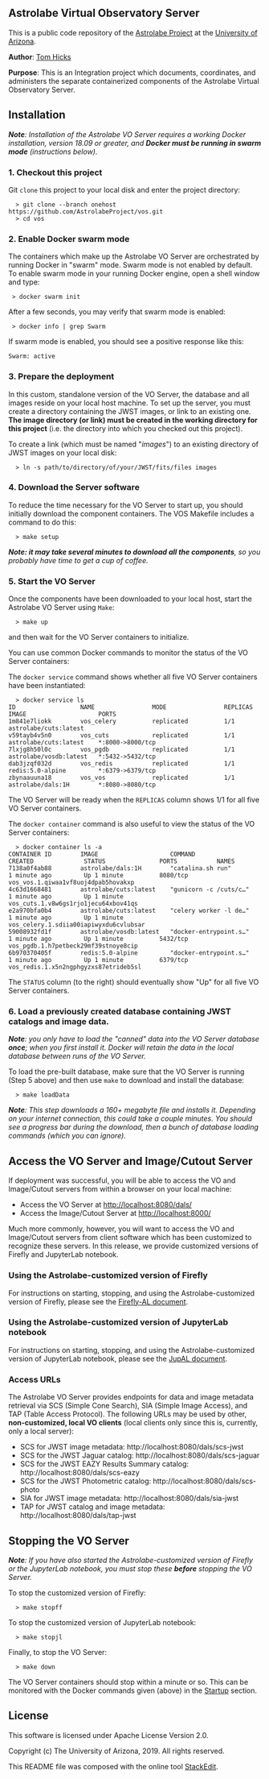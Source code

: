 ﻿
## Astrolabe Virtual Observatory Server

This is a public code repository of the [Astrolabe Project](http://astrolabe.arizona.edu/) at the [University of Arizona](http://www.arizona.edu).

**Author**: [Tom Hicks](https://github.com/hickst)

**Purpose**: This is an Integration project which documents, coordinates, and administers the separate containerized components of the Astrolabe Virtual Observatory Server.

## Installation

***Note**: Installation of the Astrolabe VO Server requires a working Docker installation, version 18.09 or greater, and **Docker must be running in swarm mode** (instructions below).*

### 1. Checkout this project

Git `clone` this project to your local disk and enter the project directory:
```
  > git clone --branch onehost https://github.com/AstrolabeProject/vos.git
  > cd vos
```


### 2. Enable Docker swarm mode

The containers which make up the Astrolabe VO Server are orchestrated by running Docker in "swarm" mode. Swarm mode is not enabled by default. To enable swarm mode in your running Docker engine, open a shell window and type:
```
 > docker swarm init
```

After a few seconds, you may verify that swarm mode is enabled:
```
 > docker info | grep Swarm
```

If swarm mode is enabled, you should see a positive response like this:
```
Swarm: active
```


### 3. Prepare the deployment

In this custom, standalone version of the VO Server, the database and all images reside on your local host machine. To set up the server, you must create a directory containing the JWST images, or link to an existing one. **The image directory (or link) must be created in the working directory for this project** (i.e. the directory into which you checked out this project).

To create a link (which must be named "*images*") to an existing directory of JWST images on your local disk:
```
  > ln -s path/to/directory/of/your/JWST/fits/files images
```


### 4. Download the Server software

To reduce the time necessary for the VO Server to start up, you should initially download the component containers. The VOS Makefile includes a command to do this:
```
  > make setup
```
***Note: it may take several minutes to download all the components**, so you probably have time to get a cup of coffee.*


### 5. Start the VO Server

Once the components have been downloaded to your local host, start the Astrolabe VO Server using `Make`:
```
  > make up
```
and then wait for the VO Server containers to initialize.

You can use common Docker commands to monitor the status of the VO Server containers:

The `docker service` command shows whether all five VO Server containers have been instantiated:
```
  > docker service ls
ID                  NAME                MODE                REPLICAS            IMAGE                    PORTS
1m841e7liokk        vos_celery          replicated          1/1                 astrolabe/cuts:latest
v59tayb4v5n0        vos_cuts            replicated          1/1                 astrolabe/cuts:latest    *:8000->8000/tcp
7lxjg8h50l0c        vos_pgdb            replicated          1/1                 astrolabe/vosdb:latest   *:5432->5432/tcp
dab3jzqf032d        vos_redis           replicated          1/1                 redis:5.0-alpine         *:6379->6379/tcp
zbynaauuna18        vos_vos             replicated          1/1                 astrolabe/dals:1H        *:8080->8080/tcp
```
The VO Server will be ready when the `REPLICAS` column shows 1/1 for all five VO Server containers.

The `docker container` command is also useful to view the status of the VO Server containers:
```
  > docker container ls -a
CONTAINER ID        IMAGE                    COMMAND                  CREATED              STATUS               PORTS           NAMES
7138a0f4ab88        astrolabe/dals:1H        "catalina.sh run"        1 minute ago         Up 1 minute          8080/tcp        vos_vos.1.qiwaa1vf8uoj4dpab5hovakxp
4c63d1668481        astrolabe/cuts:latest    "gunicorn -c /cuts/c…"   1 minute ago         Up 1 minute                          vos_cuts.1.v8w6gs1rjo1jecu64xbov41qs
e2a970bfa0b4        astrolabe/cuts:latest    "celery worker -l de…"   1 minute ago         Up 1 minute                          vos_celery.1.sdiia00iapiwyxdu6cvlubsar
59008932fd1f        astrolabe/vosdb:latest   "docker-entrypoint.s…"   1 minute ago         Up 1 minute          5432/tcp        vos_pgdb.1.h7petbeck29mf39stnoye8cip
6b970370405f        redis:5.0-alpine         "docker-entrypoint.s…"   1 minute ago         Up 1 minute          6379/tcp        vos_redis.1.x5n2ngphgyzxs87etrideb5sl
```
The `STATUS` column (to the right) should eventually show "Up" for all five VO Server containers.


### 6. Load a previously created database containing JWST catalogs and image data.

***Note**: you only have to load the "canned" data into the VO Server database **once**; when you first install it. Docker will retain the data in the local database between runs of the VO Server.*

To load the pre-built database, make sure that the VO Server is running (Step 5 above) and then use `make` to download and install the database:
```
  > make loadData
```
***Note**: This step downloads a 160+ megabyte file and installs it. Depending on your internet connection, this could take a couple minutes. You should see a progress bar during the download, then a bunch of database loading commands (which you can ignore).*


## Access the VO Server and Image/Cutout Server

If deployment was successful, you will be able to access the VO and Image/Cutout servers from within a browser on your local machine:

  - Access the VO Server at [http://localhost:8080/dals/](http://localhost:8080/dals/)
  - Access the Image/Cutout Server at [http://localhost:8000/](http://localhost:8000/)

Much more commonly, however, you will want to access the VO and Image/Cutout servers from client software which has been customized to recognize these servers. In this release, we provide customized versions of Firefly and JupyterLab notebook.


### Using the Astrolabe-customized version of Firefly

For instructions on starting, stopping, and using the Astrolabe-customized version of Firefly, please see the [Firefly-AL document](https://github.com/AstrolabeProject/vos/blob/onehost/docs/Firefly-AL.md).


### Using the Astrolabe-customized version of JupyterLab notebook

For instructions on starting, stopping, and using the Astrolabe-customized version of JupyterLab notebook, please see the [JupAL document](https://github.com/AstrolabeProject/vos/blob/onehost/docs/JupAL.md).


### Access URLs

The Astrolabe VO Server provides endpoints for data and image metadata retrieval via SCS (Simple Cone Search), SIA (Simple Image Access), and TAP (Table Access Protocol). The following URLs may be used by other, **non-customized, local VO clients** (local clients only since this is, currently, only a local server):

 - SCS for JWST image metadata: http://localhost:8080/dals/scs-jwst
 - SCS for the JWST Jaguar catalog: http://localhost:8080/dals/scs-jaguar
 - SCS for the JWST EAZY Results Summary catalog: http://localhost:8080/dals/scs-eazy
 - SCS for the JWST Photometric catalog: http://localhost:8080/dals/scs-photo
 - SIA for JWST image metadata: http://localhost:8080/dals/sia-jwst
 - TAP for JWST catalog and image metadata: http://localhost:8080/dals/tap-jwst


## Stopping the VO Server

***Note**: If you have also started the Astrolabe-customized version of Firefly or the JupyterLab notebook, you must stop these **before** stopping the VO Server.*

To stop the customized version of Firefly:
```
  > make stopff
```

To stop the customized version of JupyterLab notebook:
```
  > make stopjl
```

Finally, to stop the VO Server:
```
  > make down
```
The VO Server containers should stop within a minute or so. This can be monitored with the Docker commands given (above) in the [Startup](#start-the-vo-server) section.


## License

This software is licensed under Apache License Version 2.0.

Copyright (c) The University of Arizona, 2019. All rights reserved.

This README file was composed with the online tool [StackEdit](https://stackedit.io/).

